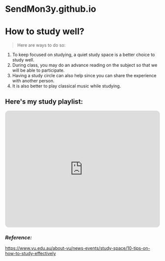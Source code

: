 # SendMon3y.github.io
# How to study well?
> Here are ways to do so:
1. To keep focused on studying,  a quiet study space is a better choice to study well.
2. During class, you may do an advance reading on the subject so that we will be able to participate.
3. Having a study circle can also help since you can share the experience with another person.
4. It is also better to play classical music while studying.

## Here's my study playlist:
<iframe style="border-radius:12px" src="https://open.spotify.com/embed/playlist/72oczUf02H4RGoaUBC87JQ?utm_source=generator" width="100%" height="380" frameBorder="0" allowfullscreen="" allow="autoplay; clipboard-write; encrypted-media; fullscreen; picture-in-picture" loading="lazy"></iframe>

### *Reference:*
https://www.vu.edu.au/about-vu/news-events/study-space/10-tips-on-how-to-study-effectively
